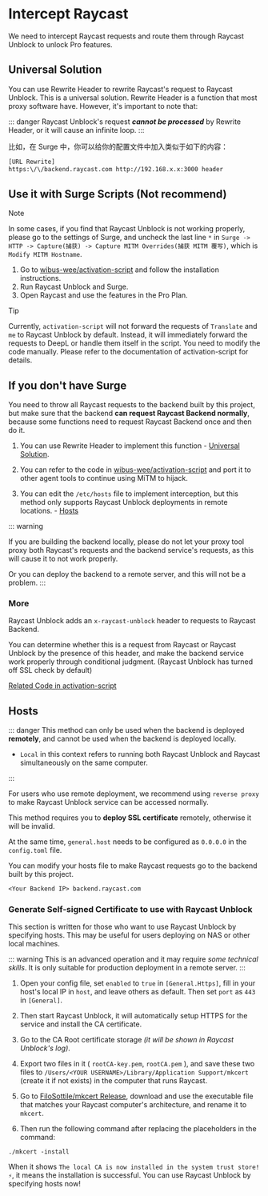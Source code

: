 # Intercept Raycast

We need to intercept Raycast requests and route them through Raycast Unblock to unlock Pro features.

## Universal Solution

You can use Rewrite Header to rewrite Raycast's request to Raycast Unblock. This is a universal solution. Rewrite Header is a function that most proxy software have. However, it's important to note that:

::: danger
Raycast Unblock's request **_cannot be processed_** by Rewrite Header, or it will cause an infinite loop.
:::

比如，在 Surge 中，你可以给你的配置文件中加入类似于如下的内容：

```txt
[URL Rewrite]
https:\/\/backend.raycast.com http://192.168.x.x:3000 header
```

## Use it with Surge Scripts (Not recommend)

> [!NOTE]
> In some cases, if you find that Raycast Unblock is not working properly, please go to the settings of Surge, and uncheck the last line `*` in `Surge -> HTTP -> Capture(捕获) -> Capture MITM Overrides(捕获 MITM 覆写)`, which is `Modify MITM Hostname`.

1. Go to [wibus-wee/activation-script](https://github.com/wibus-wee/activation-script) and follow the installation instructions.
2. Run Raycast Unblock and Surge.
3. Open Raycast and use the features in the Pro Plan.

> [!tip]
> Currently, `activation-script` will not forward the requests of `Translate` and `me` to Raycast Unblock by default. Instead, it will immediately forward the requests to DeepL or handle them itself in the script. You need to modify the code manually. Please refer to the documentation of activation-script for details.

## If you don't have Surge

You need to throw all Raycast requests to the backend built by this project, but make sure that the backend **can request Raycast Backend normally**, because some functions need to request Raycast Backend once and then do it.

1. You can use Rewrite Header to implement this function - [Universal Solution](#universal-solution).

2. You can refer to the code in [wibus-wee/activation-script](https://github.com/wibus-wee/activation-script) and port it to other agent tools to continue using MiTM to hijack.

3. You can edit the `/etc/hosts` file to implement interception, but this method only supports Raycast Unblock deployments in remote locations. - [Hosts](#hosts)

::: warning

If you are building the backend locally, please do not let your proxy tool proxy both Raycast's requests and the backend service's requests, as this will cause it to not work properly.

Or you can deploy the backend to a remote server, and this will not be a problem.
:::

### More

Raycast Unblock adds an `x-raycast-unblock` header to requests to Raycast Backend.

You can determine whether this is a request from Raycast or Raycast Unblock by the presence of this header, and make the backend service work properly through conditional judgment. (Raycast Unblock has turned off SSL check by default)

[Related Code in activation-script](https://github.com/wibus-wee/activation-script/blob/main/src/modules/index.ts#L70-L89)

## Hosts

::: danger
This method can only be used when the backend is deployed **remotely**, and cannot be used when the backend is deployed locally.

- `Local` in this context refers to running both Raycast Unblock and Raycast simultaneously on the same computer.

:::

For users who use remote deployment, we recommend using `reverse proxy` to make Raycast Unblock service can be accessed normally.

This method requires you to **deploy SSL certificate** remotely, otherwise it will be invalid.

At the same time, `general.host` needs to be configured as `0.0.0.0` in the `config.toml` file.

You can modify your hosts file to make Raycast requests go to the backend built by this project.

```txt
<Your Backend IP> backend.raycast.com
```

### Generate Self-signed Certificate to use with Raycast Unblock

This section is written for those who want to use Raycast Unblock by specifying hosts. This may be useful for users deploying on NAS or other local machines.

::: warning
This is an advanced operation and it may require *some technical skills*. It is only suitable for production deployment in a remote server.
:::

1. Open your config file, set `enabled` to `true` in `[General.Https]`, fill in your host's local IP in `host`, and leave others as default. Then set `port` as `443` in `[General]`.

2. Then start Raycast Unblock, it will automatically setup HTTPS for the service and install the CA certificate.

3. Go to the CA Root certificate storage *(it will be shown in Raycast Unblock's log)*.

4. Export two files in it ( `rootCA-key.pem`, `rootCA.pem` ), and save these two files to `/Users/<YOUR USERNAME>/Library/Application Support/mkcert` (create it if not exists) in the computer that runs Raycast.

5. Go to [FiloSottile/mkcert Release](https://github.com/FiloSottile/mkcert/releases/tag/v1.4.4), download and use the executable file that matches your Raycast computer's architecture, and rename it to `mkcert`.

6. Then run the following command after replacing the placeholders in the command:

```shell
./mkcert -install
```

When it shows `The local CA is now installed in the system trust store! ⚡️`, it means the installation is successful. You can use Raycast Unblock by specifying hosts now!
